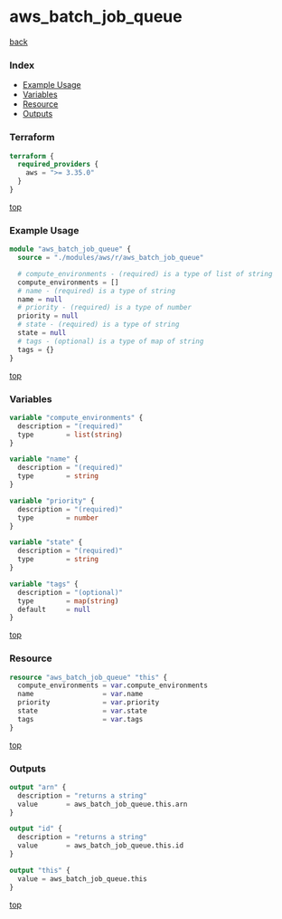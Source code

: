 # aws_batch_job_queue

[back](../aws.md)

### Index

- [Example Usage](#example-usage)
- [Variables](#variables)
- [Resource](#resource)
- [Outputs](#outputs)

### Terraform

```terraform
terraform {
  required_providers {
    aws = ">= 3.35.0"
  }
}
```

[top](#index)

### Example Usage

```terraform
module "aws_batch_job_queue" {
  source = "./modules/aws/r/aws_batch_job_queue"

  # compute_environments - (required) is a type of list of string
  compute_environments = []
  # name - (required) is a type of string
  name = null
  # priority - (required) is a type of number
  priority = null
  # state - (required) is a type of string
  state = null
  # tags - (optional) is a type of map of string
  tags = {}
}
```

[top](#index)

### Variables

```terraform
variable "compute_environments" {
  description = "(required)"
  type        = list(string)
}

variable "name" {
  description = "(required)"
  type        = string
}

variable "priority" {
  description = "(required)"
  type        = number
}

variable "state" {
  description = "(required)"
  type        = string
}

variable "tags" {
  description = "(optional)"
  type        = map(string)
  default     = null
}
```

[top](#index)

### Resource

```terraform
resource "aws_batch_job_queue" "this" {
  compute_environments = var.compute_environments
  name                 = var.name
  priority             = var.priority
  state                = var.state
  tags                 = var.tags
}
```

[top](#index)

### Outputs

```terraform
output "arn" {
  description = "returns a string"
  value       = aws_batch_job_queue.this.arn
}

output "id" {
  description = "returns a string"
  value       = aws_batch_job_queue.this.id
}

output "this" {
  value = aws_batch_job_queue.this
}
```

[top](#index)